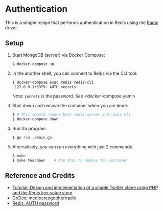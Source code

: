 # Authentication

This is a simple recipe that performs authentication in Redis using the [Radix](https://github.com/mediocregopher/radix) driver.

## Setup

1. Start MongoDB (server) via Docker Compose:

   ```bash
   $ docker-compose up
   ```

1. In the another shell, you can connect to Redis via the CLI tool:

   ```bash
   $ docker-compose exec redis redis-cli
    127.0.0.1:6379> AUTH secrets
   ```

   Note: `secrets` is the password. See <docker-compose.yaml>.

1. Shut down and remove the container when you are done.

   ```bash
   $ # This should remove both redis-server and redis-cli
   $ docker-compose down
   ```

1. Run Go program.

   ```bash
   $ go run ./main.go
   ```

1. Alternatively, you can run everything with just 2 commands.

   ```bash
   $ make
   $ make teardown    # Run this to remove the container
   ```

## Reference and Credits

* [Tutorial: Design and implementation of a simple Twitter clone using PHP and the Redis key-value store](https://redis.io/topics/twitter-clone)
* [GoDoc: mediocreogopher/radix](ttps://godoc.org/github.com/mediocregopher)
* [Redis: AUTH password](https://redis.io/commands/auth)
